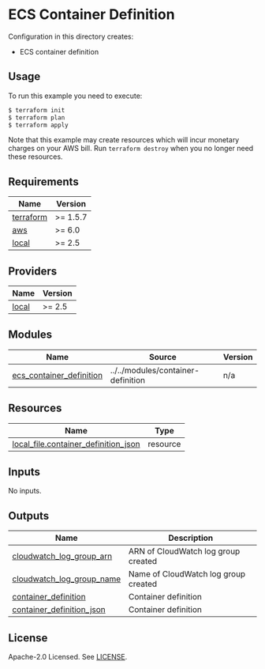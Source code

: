 # ECS Container Definition

Configuration in this directory creates:

- ECS container definition

## Usage

To run this example you need to execute:

```bash
$ terraform init
$ terraform plan
$ terraform apply
```

Note that this example may create resources which will incur monetary charges on your AWS bill. Run `terraform destroy` when you no longer need these resources.

<!-- BEGIN_TF_DOCS -->
## Requirements

| Name | Version |
|------|---------|
| <a name="requirement_terraform"></a> [terraform](#requirement\_terraform) | >= 1.5.7 |
| <a name="requirement_aws"></a> [aws](#requirement\_aws) | >= 6.0 |
| <a name="requirement_local"></a> [local](#requirement\_local) | >= 2.5 |

## Providers

| Name | Version |
|------|---------|
| <a name="provider_local"></a> [local](#provider\_local) | >= 2.5 |

## Modules

| Name | Source | Version |
|------|--------|---------|
| <a name="module_ecs_container_definition"></a> [ecs\_container\_definition](#module\_ecs\_container\_definition) | ../../modules/container-definition | n/a |

## Resources

| Name | Type |
|------|------|
| [local_file.container_definition_json](https://registry.terraform.io/providers/hashicorp/local/latest/docs/resources/file) | resource |

## Inputs

No inputs.

## Outputs

| Name | Description |
|------|-------------|
| <a name="output_cloudwatch_log_group_arn"></a> [cloudwatch\_log\_group\_arn](#output\_cloudwatch\_log\_group\_arn) | ARN of CloudWatch log group created |
| <a name="output_cloudwatch_log_group_name"></a> [cloudwatch\_log\_group\_name](#output\_cloudwatch\_log\_group\_name) | Name of CloudWatch log group created |
| <a name="output_container_definition"></a> [container\_definition](#output\_container\_definition) | Container definition |
| <a name="output_container_definition_json"></a> [container\_definition\_json](#output\_container\_definition\_json) | Container definition |
<!-- END_TF_DOCS -->

## License

Apache-2.0 Licensed. See [LICENSE](https://github.com/terraform-aws-modules/terraform-aws-ecs/blob/master/LICENSE).
